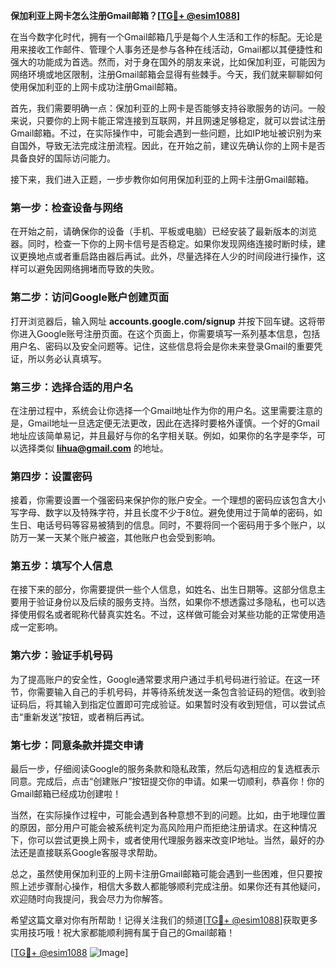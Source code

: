 **保加利亚上网卡怎么注册Gmail邮箱？[[TG💪+ @esim1088](https://t.me/s/esim1088)]**

在当今数字化时代，拥有一个Gmail邮箱几乎是每个人生活和工作的标配。无论是用来接收工作邮件、管理个人事务还是参与各种在线活动，Gmail都以其便捷性和强大的功能成为首选。然而，对于身在国外的朋友来说，比如保加利亚，可能因为网络环境或地区限制，注册Gmail邮箱会显得有些棘手。今天，我们就来聊聊如何使用保加利亚的上网卡成功注册Gmail邮箱。

首先，我们需要明确一点：保加利亚的上网卡是否能够支持谷歌服务的访问。一般来说，只要你的上网卡能正常连接到互联网，并且网速足够稳定，就可以尝试注册Gmail邮箱。不过，在实际操作中，可能会遇到一些问题，比如IP地址被识别为来自国外，导致无法完成注册流程。因此，在开始之前，建议先确认你的上网卡是否具备良好的国际访问能力。

接下来，我们进入正题，一步步教你如何用保加利亚的上网卡注册Gmail邮箱。

### 第一步：检查设备与网络

在开始之前，请确保你的设备（手机、平板或电脑）已经安装了最新版本的浏览器。同时，检查一下你的上网卡信号是否稳定。如果你发现网络连接时断时续，建议更换地点或者重启路由器后再试。此外，尽量选择在人少的时间段进行操作，这样可以避免因网络拥堵而导致的失败。

### 第二步：访问Google账户创建页面

打开浏览器后，输入网址 **accounts.google.com/signup** 并按下回车键。这将带你进入Google账号注册页面。在这个页面上，你需要填写一系列基本信息，包括用户名、密码以及安全问题等。记住，这些信息将会是你未来登录Gmail的重要凭证，所以务必认真填写。

### 第三步：选择合适的用户名

在注册过程中，系统会让你选择一个Gmail地址作为你的用户名。这里需要注意的是，Gmail地址一旦选定便无法更改，因此在选择时要格外谨慎。一个好的Gmail地址应该简单易记，并且最好与你的名字相关联。例如，如果你的名字是李华，可以选择类似 **lihua@gmail.com** 的地址。

### 第四步：设置密码

接着，你需要设置一个强密码来保护你的账户安全。一个理想的密码应该包含大小写字母、数字以及特殊字符，并且长度不少于8位。避免使用过于简单的密码，如生日、电话号码等容易被猜到的信息。同时，不要将同一个密码用于多个账户，以防万一某一天某个账户被盗，其他账户也会受到影响。

### 第五步：填写个人信息

在接下来的部分，你需要提供一些个人信息，如姓名、出生日期等。这部分信息主要用于验证身份以及后续的服务支持。当然，如果你不想透露过多隐私，也可以选择使用假名或者昵称代替真实姓名。不过，这样做可能会对某些功能的正常使用造成一定影响。

### 第六步：验证手机号码

为了提高账户的安全性，Google通常要求用户通过手机号码进行验证。在这一环节，你需要输入自己的手机号码，并等待系统发送一条包含验证码的短信。收到验证码后，将其输入到指定位置即可完成验证。如果暂时没有收到短信，可以尝试点击“重新发送”按钮，或者稍后再试。

### 第七步：同意条款并提交申请

最后一步，仔细阅读Google的服务条款和隐私政策，然后勾选相应的复选框表示同意。完成后，点击“创建账户”按钮提交你的申请。如果一切顺利，恭喜你！你的Gmail邮箱已经成功创建啦！

当然，在实际操作过程中，可能会遇到各种意想不到的问题。比如，由于地理位置的原因，部分用户可能会被系统判定为高风险用户而拒绝注册请求。在这种情况下，你可以尝试更换上网卡，或者使用代理服务器来改变IP地址。当然，最好的办法还是直接联系Google客服寻求帮助。

总之，虽然使用保加利亚的上网卡注册Gmail邮箱可能会遇到一些困难，但只要按照上述步骤耐心操作，相信大多数人都能够顺利完成注册。如果你还有其他疑问，欢迎随时向我提问，我会尽力为你解答。

希望这篇文章对你有所帮助！记得关注我们的频道[[TG💪+ @esim1088](https://t.me/s/esim1088)]获取更多实用技巧哦！祝大家都能顺利拥有属于自己的Gmail邮箱！

[[TG💪+ @esim1088](https://t.me/s/esim1088) ![Image](https://i.postimg.cc/4NQfJmqS/Snipaste-2025-05-13-00-14-12.png)]